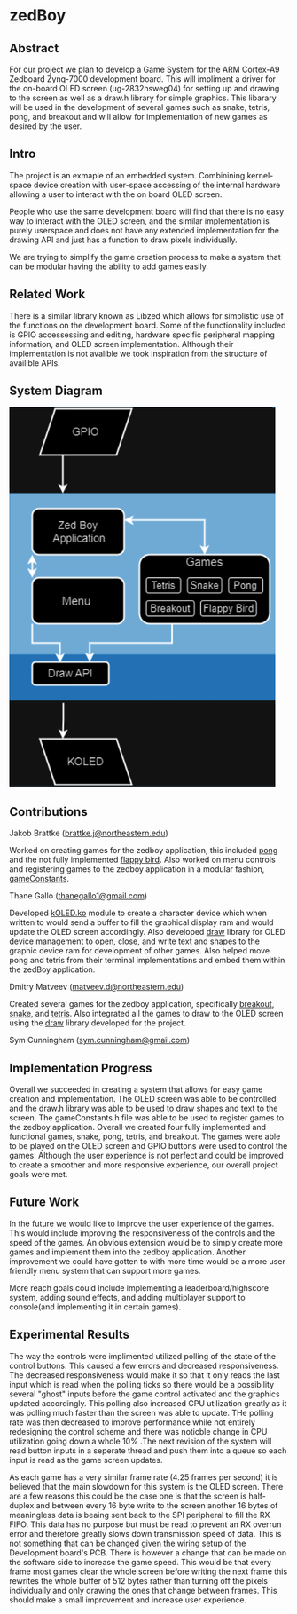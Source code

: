 # zedBoy

####

## Abstract

For our project we plan to develop a Game System for the ARM Cortex-A9 Zedboard Zynq-7000 development board. This will impliment a driver for the on-board OLED screen (ug-2832hsweg04) for setting up and drawing to the screen as well as a draw.h library for simple graphics. This libarary will be used in the development of several games such as snake, tetris, pong, and breakout and will allow for implementation of new games as desired by the user.

## Intro

The project is an exmaple of an embedded system. Combinining kernel-space device creation with user-space accessing of the internal hardware allowing a user to interact with the on board OLED screen.

People who use the same development board will find that there is no easy way to interact with the OLED screen, and the similar implementation is purely userspace and does not have any extended implementation for the drawing API and just has a function to draw pixels individually.

We are trying to simplify the game creation process to make a system that can be modular having the ability to add games easily.

## Related Work

There is a similar library known as Libzed which allows for simplistic use of the functions on the development board. Some of the functionality included is GPIO accessessing and editing, hardware specific peripheral mapping information, and OLED screen implementation. Although their implementation is not avalible we took inspiration from the structure of availible APIs.

## System Diagram

![System Diagram](System_Diagram.png)

## Contributions

Jakob Brattke (brattke.j@northeastern.edu)

Worked on creating games for the zedboy application, this included [pong](/zedboy/games/pong) and the not fully implemented [flappy bird](/zedboy/games/flappy). Also worked on menu controls and registering games to the zedboy application in a modular fashion, [gameConstants](/zedboy/utils).

Thane Gallo (thanegallo1@gmail.com)

Developed [kOLED.ko](kOLED/) module to create a character device which when written to would send a buffer to fill the graphical display ram and would update the OLED screen accordingly. Also developed [draw](/zedboy/utils) library for OLED device management to open, close, and write text and shapes to the graphic device ram for development of other games. Also helped move pong and tetris from their terminal implementations and embed them within the zedBoy application.

Dmitry Matveev (matveev.d@northeastern.edu)

Created several games for the zedboy application, specifically [breakout](/zedboy/games/breakout), [snake](/zedboy/games/snake), and [tetris](/zedboy/games/tetris). Also integrated all the games to draw to the OLED screen using the [draw](/zedboy/utils/) library developed for the project.

Sym Cunningham (sym.cunningham@gmail.com)

## Implementation Progress

Overall we succeeded in creating a system that allows for easy game creation and implementation. The OLED screen was able to be controlled and the draw.h library was able to be used to draw shapes and text to the screen. The gameConstants.h file was able to be used to register games to the zedboy application. Overall we created four fully implemented and functional games, snake, pong, tetris, and breakout. The games were able to be played on the OLED screen and GPIO buttons were used to control the games. Although the user experience is not perfect and could be improved to create a smoother and more responsive experience, our overall project goals were met.

## Future Work

In the future we would like to improve the user experience of the games. This would include improving the responsiveness of the controls and the speed of the games. An obvious extension would be to simply create more games and implement them into the zedboy application. Another improvement we could have gotten to with more time would be a more user friendly menu system that can support more games.

More reach goals could include implementing a leaderboard/highscore system, adding sound effects, and adding multiplayer support to console(and implementing it in certain games).

## Experimental Results

The way the controls were implimented utilized polling of the state of the control buttons. This caused a few errors and decreased responsiveness. The decreased responsiveness would make it so that it only reads the last input which is read when the polling ticks so there would be a possibility several "ghost" inputs before the game control activated and the graphics updated accordingly. This polling also increased CPU utilization greatly as it was polling much faster than the screen was able to update. THe polling rate was then decreased to improve performance while not entirely redesigning the control scheme and there was noticble change in CPU utilization going down a whole 10% .The next revision of the system will read button inputs in a seperate thread and push them into a queue so each input is read as the game screen updates.

As each game has a very similar frame rate (4.25 frames per second) it is believed that the main slowdown for this system is the OLED screen. There are a few reasons this could be the case one is that the screen is half-duplex and between every 16 byte write to the screen another 16 bytes of meaningless data is beaing sent back to the SPI peripheral to fill the RX FIFO. This data has no purpose but must be read to prevent an RX overrun error and therefore greatly slows down transmission speed of data. This is not something that can be changed given the wiring setup of the Development board's PCB. There is however a change that can be made on the software side to increase the game speed. This would be that every frame most games clear the whole screen before writing the next frame this rewrites the whole buffer of 512 bytes rather than turning off the pixels individually and only drawing the ones that change between frames. This should make a small improvement and increase user experience.
